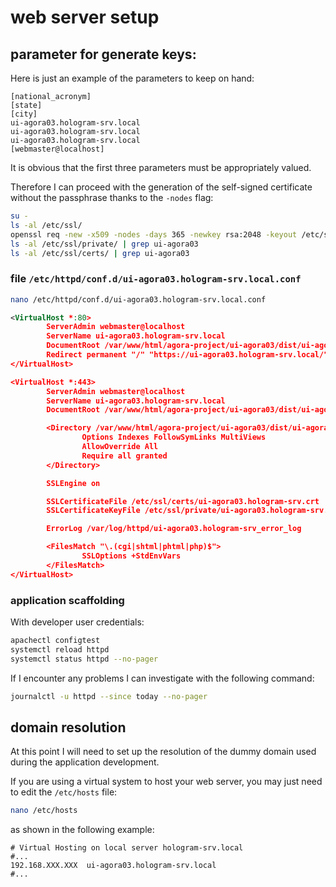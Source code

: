 # web server setup

## parameter for generate keys:

Here is just an example of the parameters to keep on hand:

```text
[national_acronym]
[state]
[city]
ui-agora03.hologram-srv.local
ui-agora03.hologram-srv.local
ui-agora03.hologram-srv.local
[webmaster@localhost]
```

It is obvious that the first three parameters must be appropriately valued.

Therefore I can proceed with the generation of the self-signed certificate without the passphrase thanks to the `-nodes` flag:

```bash
su -
ls -al /etc/ssl/
openssl req -new -x509 -nodes -days 365 -newkey rsa:2048 -keyout /etc/ssl/private/ui-agora03.hologram-srv.key -out /etc/ssl/certs/ui-agora03.hologram-srv.crt
ls -al /etc/ssl/private/ | grep ui-agora03
ls -al /etc/ssl/certs/ | grep ui-agora03
```

### file `/etc/httpd/conf.d/ui-agora03.hologram-srv.local.conf`

```bash
nano /etc/httpd/conf.d/ui-agora03.hologram-srv.local.conf
```

```xml
<VirtualHost *:80>
        ServerAdmin webmaster@localhost
        ServerName ui-agora03.hologram-srv.local
        DocumentRoot /var/www/html/agora-project/ui-agora03/dist/ui-agora03/browser
        Redirect permanent "/" "https://ui-agora03.hologram-srv.local/"
</VirtualHost>

<VirtualHost *:443>
        ServerAdmin webmaster@localhost
        ServerName ui-agora03.hologram-srv.local
        DocumentRoot /var/www/html/agora-project/ui-agora03/dist/ui-agora03/browser

        <Directory /var/www/html/agora-project/ui-agora03/dist/ui-agora03/browser>
                Options Indexes FollowSymLinks MultiViews
                AllowOverride All
                Require all granted
        </Directory>

        SSLEngine on

        SSLCertificateFile /etc/ssl/certs/ui-agora03.hologram-srv.crt
        SSLCertificateKeyFile /etc/ssl/private/ui-agora03.hologram-srv.key

        ErrorLog /var/log/httpd/ui-agora03.hologram-srv_error_log

        <FilesMatch "\.(cgi|shtml|phtml|php)$">
                SSLOptions +StdEnvVars
        </FilesMatch>
</VirtualHost>
```

### application scaffolding

With developer user credentials:

```bash
apachectl configtest
systemctl reload httpd
systemctl status httpd --no-pager
```

If I encounter any problems I can investigate with the following command:

```bash
journalctl -u httpd --since today --no-pager
```

## domain resolution

At this point I will need to set up the resolution of the dummy domain used during the application development.

If you are using a virtual system to host your web server, you may just need to edit the `/etc/hosts` file:

```bash
nano /etc/hosts
```

as shown in the following example:

```text
# Virtual Hosting on local server hologram-srv.local
#...
192.168.XXX.XXX  ui-agora03.hologram-srv.local
#...
```
